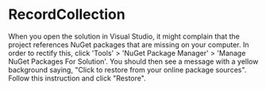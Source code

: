# RecordCollection
When you open the solution in Visual Studio, it might complain that the project references NuGet packages that are missing on your computer.  In order to rectify this, click 'Tools' > 'NuGet Package Manager' > 'Manage NuGet Packages For Solution'.  You should then see a message with a yellow background saying, "Click to restore from your online package sources".  Follow this instruction and click "Restore".
